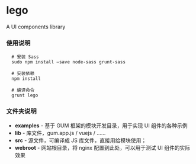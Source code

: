 # lego
A UI components library

### 使用说明

```
  # 安装 Sass
  sudo npm install –save node-sass grunt-sass

  # 安装依赖
  npm install

  # 编译命令
  grunt lego
```


### 文件夹说明

 - **examples** - 基于 GUM 框架的模块开发目录，用于实现 UI 组件的各种示例
 - **lib** - 库文件，gum.app.js / vuejs / ......
 - **src** - 源文件，可编译成 JS 库文件，直接用给模块使用；
 - **webroot** - 网站根目录，将 nginx 配置到此处，可以用于测试 UI 组件的实际效果
